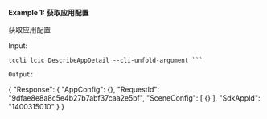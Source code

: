 **Example 1: 获取应用配置**

获取应用配置

Input: 

```
tccli lcic DescribeAppDetail --cli-unfold-argument ```

Output: 
```
{
    "Response": {
        "AppConfig": {},
        "RequestId": "9dfae8e8a8c5e4b27b7abf37caa2e5bf",
        "SceneConfig": [
            {}
        ],
        "SdkAppId": "1400315010"
    }
}
```

